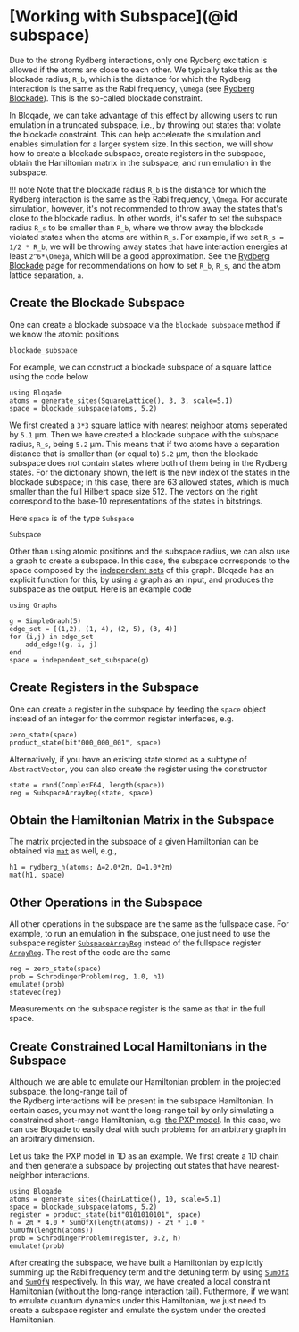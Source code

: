 # [Working with Subspace](@id subspace)

Due to the strong Rydberg interactions, only one Rydberg excitation is allowed if the atoms are close to each other. 
We typically take this as the blockade radius, ``R_b``, which is the 
distance for which the Rydberg interaction is the same as the Rabi frequency, ``\Omega`` (see [Rydberg Blockade](@ref)). This is the so-called blockade constraint. 

In Bloqade, we can take advantage of this effect by allowing users to run emulation in a truncated subspace, i.e., by throwing out states that violate the blockade constraint. 
This can help accelerate the simulation and enables simulation for a larger system size. 
In this section, we will show how to create a blockade subspace, create registers in the subspace, 
obtain the Hamiltonian matrix in the subspace, and run emulation in the subspace.

!!! note
    Note that the blockade radius ``R_b`` is the distance for which the Rydberg interaction is the same as the Rabi frequency, ``\Omega``. 
    For accurate simulation, however, it's not recommended to throw away the states that's close to the blockade radius. In other words, it's safer to set the subspace radius ``R_s`` to be smaller than ``R_b``, where we throw away the blockade violated states when the atoms are within ``R_s``. 
    For example, if we set ``R_s = 1/2 * R_b``, we will be throwing away states that have interaction energies at least ``2^6*\Omega``, which will be a good approximation. 
    See the [Rydberg Blockade](@ref) page for recommendations on how to set ``R_b``, ``R_s``, and the atom lattice separation, ``a``.


## Create the Blockade Subspace

One can create a blockade subspace via the `blockade_subspace` method if we know the atomic positions 

```@docs
blockade_subspace
```

For example, we can construct a blockade subspace of a square lattice
using the code below

```@example subspace
using Bloqade
atoms = generate_sites(SquareLattice(), 3, 3, scale=5.1)
space = blockade_subspace(atoms, 5.2)
```
We first created a ``3*3`` square lattice with nearest neighbor atoms seperated by ``5.1`` μm. 
Then we have created a
blockade subpace with the subspace radius, ``R_s``, being ``5.2`` μm. 
This means that if two atoms have a separation distance that is smaller than (or equal to)
``5.2`` μm, 
then the blockade subspace does not contain states where both of them being in the Rydberg states.
For the dictionary shown, the left is the new index of the states in the blockade subspace; 
in this case, there are 63 allowed states, which is much smaller than the full Hilbert space size 512.
The vectors on the right correspond to the base-10 representations of the states in bitstrings. 

Here `space` is of the type `Subspace`

```@docs
Subspace
```

Other than using atomic positions and the subspace radius, we can also use a graph to create a subspace. In this case, the subspace 
corresponds to the space composed by the [independent sets](https://en.wikipedia.org/wiki/Independent_set_(graph_theory)) of this graph. Bloqade has an explicit function for this, by using a graph as 
an input, and produces the subspace as the output. Here is an example code

```@example subspace
using Graphs

g = SimpleGraph(5)
edge_set = [(1,2), (1, 4), (2, 5), (3, 4)]
for (i,j) in edge_set
    add_edge!(g, i, j)
end 
space = independent_set_subspace(g)
```


## Create Registers in the Subspace

One can create a register in the subspace by feeding the `space` object instead of an integer for the common register interfaces, e.g.

```@repl subspace
zero_state(space)
product_state(bit"000_000_001", space)
```

Alternatively, if you have an existing state stored as a subtype of `AbstractVector`, you can also create the register using
the constructor

```@repl subspace
state = rand(ComplexF64, length(space))
reg = SubspaceArrayReg(state, space)
```

## Obtain the Hamiltonian Matrix in the Subspace

The matrix projected in the subspace of a given Hamiltonian can be obtained via
[`mat`](@ref) as well, e.g.,

```@repl subspace
h1 = rydberg_h(atoms; Δ=2.0*2π, Ω=1.0*2π)
mat(h1, space)
```


## Other Operations in the Subspace

All other operations in the subspace are the same as the fullspace
case. 
For example, to run an emulation in the subspace, one just need to use the
subspace register [`SubspaceArrayReg`](@ref) instead of the fullspace register [`ArrayReg`](@ref).
The rest of the code are the same

```@example subspace
reg = zero_state(space)
prob = SchrodingerProblem(reg, 1.0, h1)
emulate!(prob)
statevec(reg)
```

Measurements on the subspace register is the same as that in the full space. 


## Create Constrained Local Hamiltonians in the Subspace

Although we are able to emulate our Hamiltonian problem in the projected subspace, the long-range tail of  
the Rydberg interactions will be present in the subspace Hamiltonian. In certain cases, you may not want the long-range tail by only simulating a constrained short-range Hamiltonian, e.g. [the PXP model](https://arxiv.org/abs/2011.09486).
In this case, we can use Bloqade to easily deal with such problems for an arbitrary graph in an arbitrary dimension. 

Let us take the PXP model in 1D as an example. We first create a 1D chain and then generate a subspace by projecting out states that have nearest-neighbor interactions. 

```@example subspace
using Bloqade
atoms = generate_sites(ChainLattice(), 10, scale=5.1)
space = blockade_subspace(atoms, 5.2)
register = product_state(bit"0101010101", space)
h = 2π * 4.0 * SumOfX(length(atoms)) - 2π * 1.0 * SumOfN(length(atoms))
prob = SchrodingerProblem(register, 0.2, h)
emulate!(prob)
```
After creating the subspace, we have built a Hamiltonian by explicitly summing up the Rabi frequency term  and the detuning term by using [`SumOfX`](@ref) and [`SumOfN`](@ref) respectively. 
In this way, we have created a local constraint Hamiltonian (without the long-range interaction tail). Futhermore, if we want to emulate 
quantum dynamics under this Hamiltonian, we just need to create a subspace register and emulate the system under the created Hamiltonian.


